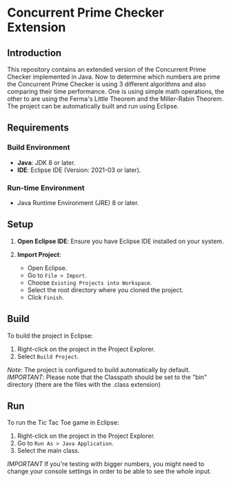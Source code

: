 # Concurrent Prime Checker Extension

## Introduction
This repository contains an extended version of the Concurrent Prime Checker implemented in Java.
Now to determine which numbers are prime the Concurrent Prime Checker is using 3 different algorithms and also comparing their time performance. 
One is using simple math operations, the other to are using the Ferma's Little Theorem and the Miller-Rabin Theorem.
The project can be automatically built and run using Eclipse.

## Requirements

### Build Environment
- **Java**: JDK 8 or later.
- **IDE**: Eclipse IDE (Version: 2021-03 or later).

### Run-time Environment
- Java Runtime Environment (JRE) 8 or later.

## Setup

1. **Open Eclipse IDE**: Ensure you have Eclipse IDE installed on your system.

2. **Import Project**:
   - Open Eclipse.
   - Go to `File > Import`.
   - Choose `Existing Projects into Workspace`.
   - Select the root directory where you cloned the project.
   - Click `Finish`.

## Build

To build the project in Eclipse:
1. Right-click on the project in the Project Explorer.
2. Select `Build Project`.

*Note*: The project is configured to build automatically by default.
*IMPORTANT*: Please note that the Classpath should be set to the "bin" directory (there are the files with the .class extension)

## Run

To run the Tic Tac Toe game in Eclipse:
1. Right-click on the project in the Project Explorer.
2. Go to `Run As > Java Application`.
3. Select the main class.

*IMPORTANT* If you're testing with bigger numbers, you might need to change your console settings in order to be able to see the whole input.